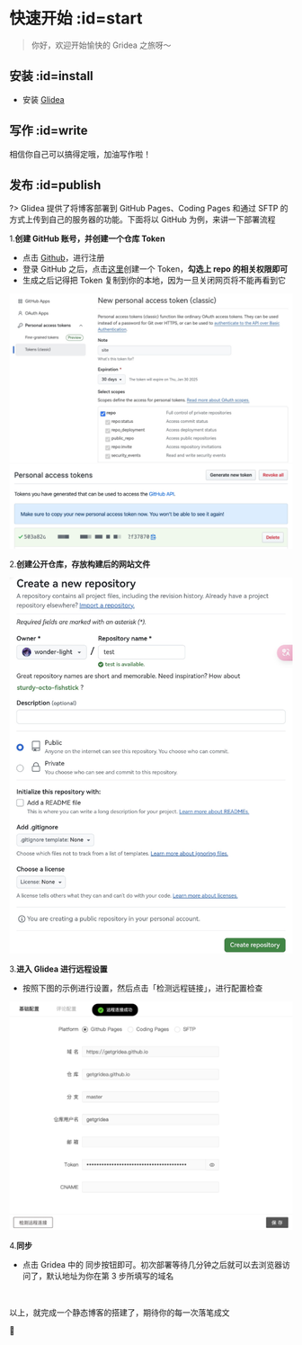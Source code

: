 <!-- quick.md -->

# 快速开始 :id=start

> 你好，欢迎开始愉快的 Gridea 之旅呀～


## 安装 :id=install

- 安装 [Glidea](zh-cn/docs/guide/install.md)


## 写作 :id=write

相信你自己可以搞得定哦，加油写作啦！


## 发布 :id=publish

?> Glidea 提供了将博客部署到 GitHub Pages、Coding Pages 和通过 SFTP 的方式上传到自己的服务器的功能。下面将以 GitHub 为例，来讲一下部署流程

1.**创建 GitHub 账号，并创建一个仓库 Token**

  - 点击 [Github](https://github.com/)，进行注册
  - 登录 GitHub 之后，点击[这里](https://github.com/settings/tokens/new)创建一个 Token，**勾选上 repo 的相关权限即可**
  - 生成之后记得把 Token 复制到你的本地，因为一旦关闭网页将不能再看到它

  ![token](../../../assets/images/quick-new-token.jpg)
  ![access](../../../assets/images/quick-access-token.png)

2.**创建公开仓库，存放构建后的网站文件**
  
  ![new-repo](../../../assets/images/quick-new-github-repo.jpg)

3.**进入 Glidea 进行远程设置**

  - 按照下图的示例进行设置，然后点击「检测远程链接」，进行配置检查

  ![sync](../../../assets/images/quick-github-sync.png)

4.**同步**
  
  - 点击 Gridea 中的 同步按钮即可。初次部署等待几分钟之后就可以去浏览器访问了，默认地址为你在第 3 步所填写的域名

<br/>

以上，就完成一个静态博客的搭建了，期待你的每一次落笔成文

🥰
